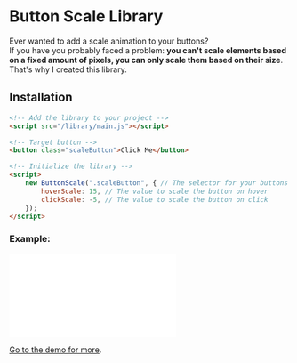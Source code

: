 # Button Scale Library
Ever wanted to add a scale animation to your buttons?\
If you have you probably faced a problem: **you can't scale elements based on a fixed amount of pixels, you can only scale them based on their size**.\
That's why I created this library.

## Installation
```html
<!-- Add the library to your project -->
<script src="/library/main.js"></script>

<!-- Target button -->
<button class="scaleButton">Click Me</button>

<!-- Initialize the library -->
<script>
	new ButtonScale(".scaleButton", { // The selector for your buttons
		hoverScale: 15, // The value to scale the button on hover
		clickScale: -5, // The value to scale the button on click
	});
</script>
```

### Example:
<iframe src="/docs/demo.html" frameborder="0"></iframe>

[Go to the demo for more](TODO_add_the_url_to_the_demo).